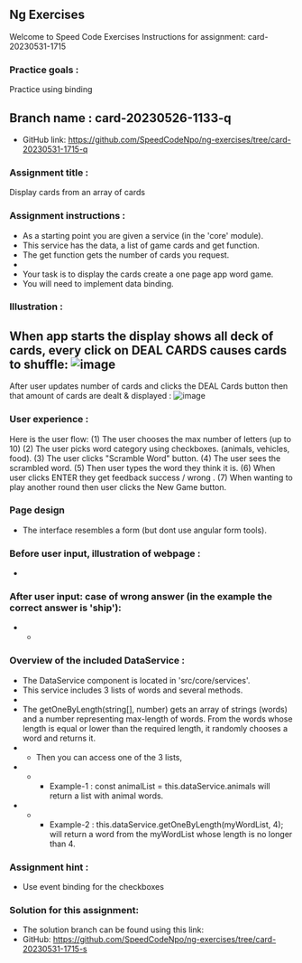 ## Ng Exercises
Welcome to Speed Code Exercises
Instructions for assignment:  card-20230531-1715

### Practice goals :
Practice using binding

## Branch name : card-20230526-1133-q
- GitHub link: https://github.com/SpeedCodeNpo/ng-exercises/tree/card-20230531-1715-q

### Assignment title :
Display cards from an array of cards

### Assignment instructions :
- As a starting point you are given a service (in the 'core' module).
- This service has the data, a list of game cards and get function.
- The get function gets the number of cards you request.
- 
- Your task is to display the cards create a one page app word game.
- You will need to implement data binding.

### Illustration :
When app starts the display shows all deck of cards, every click on DEAL CARDS causes cards to shuffle:
![image](https://github.com/SpeedCodeNpo/ng-exercises/assets/132397719/5677ccee-af70-43e1-b11b-2cfed9454c1f)
-
After user updates number of cards and clicks the DEAL Cards button then that amount of cards are dealt & displayed :
![image](https://github.com/SpeedCodeNpo/ng-exercises/assets/132397719/b0311978-e309-4a1f-b0d9-00d66131ea58)

### User experience :
Here is the user flow:
(1) The user chooses the max number of letters (up to 10)
(2) The user picks word category using checkboxes.
       (animals, vehicles, food).
(3) The user clicks "Scramble Word" button.
(4) The user sees the scrambled word.
(5) Then user types the word they think it is.
(6) When user clicks ENTER they get feedback  success / wrong .
(7) When wanting to play another round then user clicks the New Game button.

### Page design
- The interface resembles a form (but dont use angular form tools).
### Before user input, illustration of webpage : 
-
### After user input: case of wrong answer (in the example the correct answer is 'ship'):
- - 

### Overview of the included DataService :
- The DataService component is located in 'src/core/services'.
- This service includes 3 lists of words and several methods.
- 
- The getOneByLength(string[], number) gets an array of strings (words) and a number representing max-length of words. From the words whose length is equal or lower than the required length, it  randomly chooses a word and returns it.
- - Then you can access one of the 3 lists, 
- - - Example-1 : const animalList = this.dataService.animals will return a list with animal words.
- - - Example-2 : this.dataService.getOneByLength(myWordList, 4); will return a word from the myWordList whose length is no longer than 4.

### Assignment hint :
- Use event binding for the checkboxes

### Solution for this assignment:
- The solution branch can be found using this link:
- GitHub:  https://github.com/SpeedCodeNpo/ng-exercises/tree/card-20230531-1715-s
